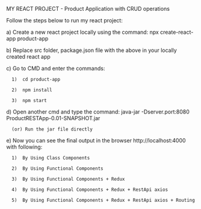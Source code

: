 MY REACT PROJECT - Product Application with CRUD operations

Follow the steps below to run my react project:

a) Create a new react project locally using the command: npx create-react-app product-app

b) Replace src folder, package.json file with the above in your locally created react app

c) Go to CMD and enter the commands: 

      1)  cd product-app 
      
      2)  npm install
      
      3)  npm start
      
d) Open another cmd and type the command: java-jar -Dserver.port:8080 ProductRESTApp-0.01-SNAPSHOT.jar 

      (or) Run the jar file directly

e) Now you can see the final output in the browser http://localhost:4000 with following:

      1)  By Using Class Components
      
      2)  By Using Functional Components
      
      3)  By Using Functional Components + Redux
      
      4)  By Using Functional Components + Redux + RestApi axios
      
      5)  By Using Functional Components + Redux + RestApi axios + Routing
      

